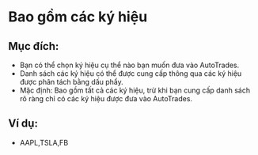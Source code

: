 # **Bao gồm các ký hiệu**

## Mục đích:

- Bạn có thể chọn ký hiệu cụ thể nào bạn muốn đưa vào AutoTrades.
- Danh sách các ký hiệu có thể được cung cấp thông qua các ký hiệu được phân tách bằng dấu phẩy.
- Mặc định: Bao gồm tất cả các ký hiệu, trừ khi bạn cung cấp danh sách rõ ràng chỉ có các ký hiệu được đưa vào AutoTrades.

## Ví dụ:

- AAPL,TSLA,FB

